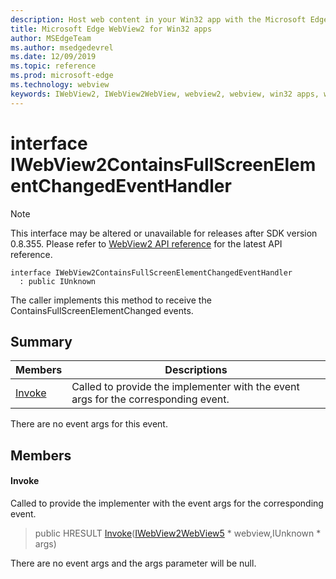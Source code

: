 ```yaml
---
description: Host web content in your Win32 app with the Microsoft Edge WebView2 control
title: Microsoft Edge WebView2 for Win32 apps
author: MSEdgeTeam
ms.author: msedgedevrel
ms.date: 12/09/2019
ms.topic: reference
ms.prod: microsoft-edge
ms.technology: webview
keywords: IWebView2, IWebView2WebView, webview2, webview, win32 apps, win32, edge
---
```


# interface IWebView2ContainsFullScreenElementChangedEventHandler 

> [!NOTE]
> This interface may be altered or unavailable for releases after SDK version 0.8.355. Please refer to [WebView2 API reference](../../../webview2-api-reference.md) for the latest API reference.

```
interface IWebView2ContainsFullScreenElementChangedEventHandler
  : public IUnknown
```

The caller implements this method to receive the ContainsFullScreenElementChanged events.

## Summary

 Members                        | Descriptions
--------------------------------|---------------------------------------------
[Invoke](#invoke) | Called to provide the implementer with the event args for the corresponding event.

There are no event args for this event.

## Members

#### Invoke 

Called to provide the implementer with the event args for the corresponding event.

> public HRESULT [Invoke](#invoke)([IWebView2WebView5](IWebView2WebView5.md) * webview,IUnknown * args)

There are no event args and the args parameter will be null.

